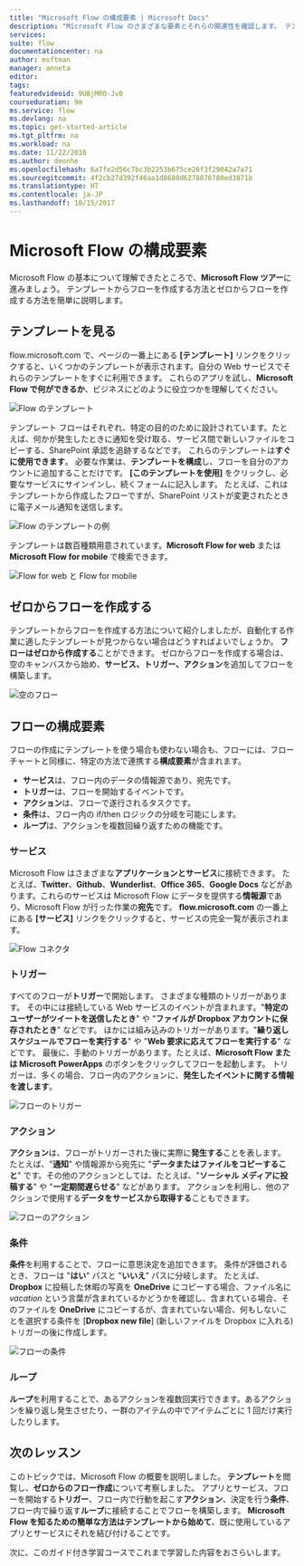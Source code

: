 ```yaml
---
title: "Microsoft Flow の構成要素 | Microsoft Docs"
description: "Microsoft Flow のさまざまな要素とそれらの関連性を確認します。 テンプレートを使って、またはゼロから新しいフローを作成します。"
services: 
suite: flow
documentationcenter: na
author: msftman
manager: anneta
editor: 
tags: 
featuredvideoid: 9U8jMRO-Jv0
courseduration: 9m
ms.service: flow
ms.devlang: na
ms.topic: get-started-article
ms.tgt_pltfrm: na
ms.workload: na
ms.date: 11/22/2016
ms.author: deonhe
ms.openlocfilehash: 6a7fe2d56c7bc3b2253b675ce26f3f29042a7a71
ms.sourcegitcommit: 4f2cb27d392f46aa1d8680d6278876780ed3871b
ms.translationtype: HT
ms.contentlocale: ja-JP
ms.lasthandoff: 10/15/2017
---
```

# <a name="building-blocks-of-microsoft-flow"></a>Microsoft Flow の構成要素
Microsoft Flow の基本について理解できたところで、**Microsoft Flow ツアー**に進みましょう。 テンプレートからフローを作成する方法とゼロからフローを作成する方法を簡単に説明します。

## <a name="check-out-the-templates"></a>テンプレートを見る
flow.microsoft.com で、ページの一番上にある **[テンプレート]** リンクをクリックすると、いくつかのテンプレートが表示されます。自分の Web サービスでそれらのテンプレートをすぐに利用できます。 これらのアプリを試し、**Microsoft Flow で何ができるか**、ビジネスにどのように役立つかを理解してください。

![Flow のテンプレート](./media/learning-flow-parts/template-list.png)

テンプレート フローはそれぞれ、特定の目的のために設計されています。たとえば、何かが発生したときに通知を受け取る、サービス間で新しいファイルをコピーする、SharePoint 承認を追跡するなどです。 これらのテンプレートは**すぐに使用できます**。  必要な作業は、**テンプレートを構成**し、フローを自分のアカウントに追加することだけです。 **[このテンプレートを使用]** をクリックし、必要なサービスにサインインし、続くフォームに記入します。  たとえば、これはテンプレートから作成したフローですが、SharePoint リストが変更されたときに電子メール通知を送信します。 

![Flow のテンプレートの例](./media/learning-flow-parts/example-template.png)

テンプレートは数百種類用意されています。**Microsoft Flow for web** または **Microsoft Flow for mobile** で検索できます。

![Flow for web と Flow for mobile](./media/learning-flow-parts/flow-web-mobile.png)

## <a name="create-a-flow-from-scratch"></a>ゼロからフローを作成する
テンプレートからフローを作成する方法について紹介しましたが、自動化する作業に適したテンプレートが見つからない場合はどうすればよいでしょうか。 **フローはゼロから作成する**ことができます。  ゼロからフローを作成する場合は、空のキャンバスから始め、**サービス、トリガー、アクション**を追加してフローを構築します。  

![空のフロー](./media/learning-flow-parts/flow-from-blank.png)

## <a name="building-blocks-of-a-flow"></a>フローの構成要素
フローの作成にテンプレートを使う場合も使わない場合も、フローには、フローチャートと同様に、特定の方法で連携する**構成要素**が含まれます。

* **サービス**は、フロー内のデータの情報源であり、宛先です。
* **トリガー**は、フローを開始するイベントです。
* **アクション**は、フローで遂行されるタスクです。
* **条件**は、フロー内の if/then ロジックの分岐を可能にします。
* **ループ**は、アクションを複数回繰り返すための機能です。

### <a name="services"></a>サービス
Microsoft Flow はさまざまな**アプリケーションとサービス**に接続できます。  たとえば、**Twitter**、**Github**、**Wunderlist**、**Office 365**、**Google Docs** などがあります。これらのサービスは Microsoft Flow にデータを提供する**情報源**であり、Microsoft Flow が行った作業の**宛先**です。  **flow.microsoft.com** の一番上にある **[サービス]** リンクをクリックすると、サービスの完全一覧が表示されます。

![Flow コネクタ](./media/learning-flow-parts/flow-connectors.png)

### <a name="triggers"></a>トリガー
すべてのフローが**トリガー**で開始します。  さまざまな種類のトリガーがあります。  その中には接続している Web サービスのイベントが含まれます。"**特定のユーザーがツイートを送信したとき**" や "**ファイルが Dropbox アカウントに保存されたとき**" などです。  ほかには組み込みのトリガーがあります。"**繰り返しスケジュールでフローを実行する**" や "**Web 要求に応えてフローを実行する**" などです。  最後に、手動のトリガーがあります。たとえば、**Microsoft Flow または Microsoft PowerApps** のボタンをクリックしてフローを起動します。  トリガーは、多くの場合、フロー内のアクションに、**発生したイベントに関する情報を渡します**。

![フローのトリガー](./media/learning-flow-parts/flow-triggers.png)  

### <a name="actions"></a>アクション
**アクション**は、フローがトリガーされた後に実際に**発生する**ことを表します。  たとえば、"**通知**" や情報源から宛先に "**データまたはファイルをコピーすること**" です。その他のアクションとしては、たとえば、"**ソーシャル メディアに投稿する**" や "**一定期間遅らせる**" などがあります。  アクションを利用し、他のアクションで使用する**データをサービスから取得する**こともできます。

![フローのアクション](./media/learning-flow-parts/flow-actions.png) 

### <a name="conditions"></a>条件
**条件**を利用することで、フローに意思決定を追加できます。  条件が評価されるとき、フローは "**はい**" パスと "**いいえ**" パスに分岐します。   たとえば、**Dropbox** に投稿した休暇の写真を **OneDrive** にコピーする場合、ファイル名に *vacation* という言葉が含まれているかどうかを確認し、含まれている場合、そのファイルを **OneDrive** にコピーするが、含まれていない場合、何もしないことを選択する条件を [**Dropbox new file**] \(新しいファイルを Dropbox に入れる) トリガーの後に作成します。

![フローの条件](./media/learning-flow-parts/flow-condition.png) 

### <a name="loops"></a>ループ
**ループ**を利用することで、あるアクションを複数回実行できます。あるアクションを繰り返し発生させたり、一群のアイテムの中でアイテムごとに 1 回だけ実行したりします。

## <a name="next-lesson"></a>次のレッスン
このトピックでは、Microsoft Flow の概要を説明しました。  **テンプレート**を閲覧し、**ゼロからのフロー作成**について考察しました。  アプリとサービス、フローを開始する**トリガー**、フロー内で行動を起こす**アクション**、決定を行う**条件**、フロー内で繰り返す**ループ**に接続することでフローを構築します。  **Microsoft Flow を知るための簡単な方法はテンプレートから始めて**、既に使用しているアプリとサービスにそれを結び付けることです。 

次に、このガイド付き学習コースでこれまで学習した内容をおさらいします。

